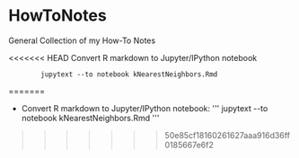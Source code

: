 # HowToNotes
General Collection of my How-To Notes

<<<<<<< HEAD
Convert R markdown to Jupyter/IPython notebook

```
        jupytext --to notebook kNearestNeighbors.Rmd
```
=======
- Convert R markdown to Jupyter/IPython notebook:
'''
jupytext --to notebook kNearestNeighbors.Rmd
'''
>>>>>>> 50e85cf18160261627aaa916d36ff0185667e6f2

